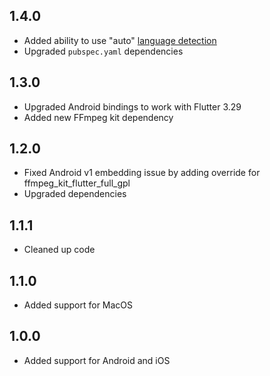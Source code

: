## 1.4.0

* Added ability to use "auto" [language detection](https://github.com/ggml-org/whisper.cpp/blob/b175baa665bc35f97a2ca774174f07dfffb84e19/examples/cli/README.md?plain=1#L51)
* Upgraded `pubspec.yaml` dependencies

## 1.3.0

* Upgraded Android bindings to work with Flutter 3.29
* Added new FFmpeg kit dependency

## 1.2.0

* Fixed Android v1 embedding issue by adding override for ffmpeg_kit_flutter_full_gpl 
* Upgraded dependencies 

## 1.1.1

* Cleaned up code

## 1.1.0

* Added support for MacOS

## 1.0.0

* Added support for Android and iOS

